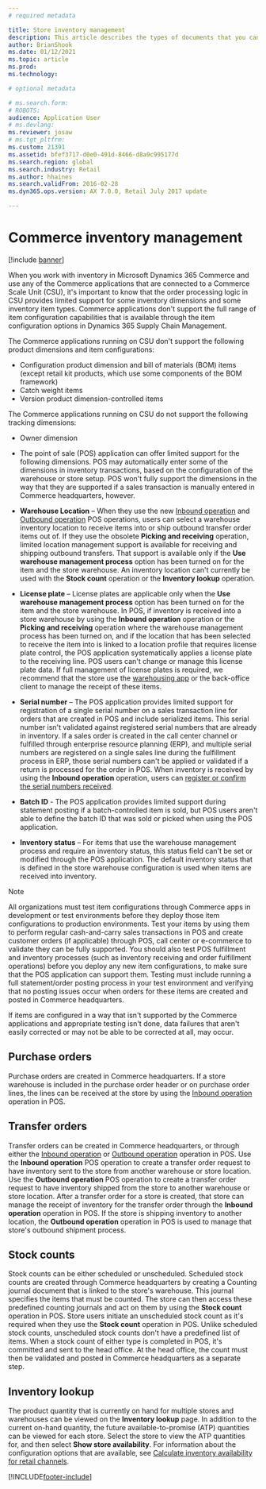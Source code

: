 ```yaml
---
# required metadata

title: Store inventory management
description: This article describes the types of documents that you can use to manage inventory.
author: BrianShook
ms.date: 01/12/2021
ms.topic: article
ms.prod: 
ms.technology: 

# optional metadata

# ms.search.form: 
# ROBOTS: 
audience: Application User
# ms.devlang: 
ms.reviewer: josaw
# ms.tgt_pltfrm: 
ms.custom: 21391
ms.assetid: bfef3717-d0e0-491d-8466-d8a9c995177d
ms.search.region: global
ms.search.industry: Retail
ms.author: hhaines
ms.search.validFrom: 2016-02-28
ms.dyn365.ops.version: AX 7.0.0, Retail July 2017 update

---
```


# Commerce inventory management

[!include [banner](includes/banner.md)]

When you work with inventory in Microsoft Dynamics 365 Commerce and use any of the Commerce applications that are connected to a Commerce Scale Unit (CSU), it's important to know that the order processing logic in CSU provides limited support for some inventory dimensions and some inventory item types. Commerce applications don't support the full range of item configuration capabilities that is available through the item configuration options in Dynamics 365 Supply Chain Management.

The Commerce applications running on CSU don't support the following product dimensions and item configurations:

- Configuration product dimension and bill of materials (BOM) items (except retail kit products, which use some components of the BOM framework)
- Catch weight items
- Version product dimension-controlled items

The Commerce applications running on CSU do not support the following tracking dimensions:
- Owner dimension

- The point of sale (POS) application can offer limited support for the following dimensions. POS may automatically enter some of the dimensions in inventory transactions, based on the configuration of the warehouse or store setup. POS won't fully support the dimensions in the way that they are supported if a sales transaction is manually entered in Commerce headquarters, however. 

- **Warehouse Location** – When they use the new [Inbound operation](./pos-inbound-inventory-operation.md) and [Outbound operation](./pos-outbound-inventory-operation.md) POS operations, users can select a warehouse inventory location to receive items into or ship outbound transfer order items out of. If they use the obsolete **Picking and receiving** operation, limited location management support is available for receiving and shipping outbound transfers. That support is available only if the **Use warehouse management process** option has been turned on for the item and the store warehouse. An inventory location can't currently be used with the **Stock count** operation or the **Inventory lookup** operation.

- **License plate** – License plates are applicable only when the **Use warehouse management process** option has been turned on for the item and the store warehouse. In POS, if inventory is received into a store warehouse by using the **Inbound operation** operation or the **Picking and receiving** operation where the warehouse management process has been turned on, and if the location that has been selected to receive the item into is linked to a location profile that requires license plate control, the POS application systematically applies a license plate to the receiving line. POS users can't change or manage this license plate data. If full management of license plates is required, we recommend that the store use the [warehousing app](../supply-chain/warehousing/install-configure-warehousing-app.md) or the back-office client to manage the receipt of these items.

- **Serial number** – The POS application provides limited support for registration of a single serial number on a sales transaction  line for orders that are created in POS and include serialized items. This serial number isn't validated against registered serial numbers that are already in inventory. If a sales order is created in the call center channel or fulfilled through enterprise resource planning (ERP), and multiple serial numbers are registered on a single sales line during the fulfillment process in ERP, those serial numbers can't be applied or validated if a return is processed for the order in POS. When inventory is received by using the **Inbound operation** operation, users can [register or confirm the serial numbers received](./pos-serialized-items.md).

- **Batch ID** - The POS application provides limited support during statement posting if a batch-controlled item is sold, but POS users aren't able to define the batch ID that was sold or picked when using the POS application.

- **Inventory status** – For items that use the warehouse management process and require an inventory status, this status field can't be set or modified through the POS application. The default inventory status that is defined in the store warehouse configuration is used when items are received into inventory.

> [!NOTE]
> All organizations must test item configurations through Commerce apps in development or test environments before they deploy those item configurations to production environments. Test your items by using them to perform regular cash-and-carry sales transactions in POS and create customer orders (if applicable) through POS, call center or e-commerce to validate they can be fully supported. You should also test POS fulfillment and inventory processes (such as inventory receiving and order fulfillment operations) before you deploy any new item configurations, to make sure that the POS application can support them. Testing must include running a full statement/order posting process in your test environment and verifying that no posting issues occur when orders for these items are created and posted in Commerce headquarters.
>
> If items are configured in a way that isn't supported by the Commerce applications and appropriate testing isn't done, data failures that aren't easily corrected or may not be able to be corrected at all, may occur.

## Purchase orders

Purchase orders are created in Commerce headquarters. If a store warehouse is included in the purchase order header or on purchase order lines, the lines can be received at the store by using the [Inbound operation](./pos-inbound-inventory-operation.md) operation in POS. 

## Transfer orders

Transfer orders can be created in Commerce headquarters, or through either the [Inbound operation](./pos-inbound-inventory-operation.md) or [Outbound operation](./pos-outbound-inventory-operation.md) operation in POS. Use the **Inbound operation** POS operation to create a transfer order request to have inventory sent to the store from another warehouse or store location. Use the **Outbound operation** POS operation to create a transfer order request to have inventory shipped from the store to another warehouse or store location. After a transfer order for a store is created, that store can manage the receipt of inventory for the transfer order through the **Inbound operation** operation in POS. If the store is shipping inventory to another location, the **Outbound operation** operation in POS is used to manage that store's outbound shipment process.

## Stock counts

Stock counts can be either scheduled or unscheduled. Scheduled stock counts are created through Commerce headquarters by creating a Counting journal document that is linked to the store's warehouse. This journal specifies the items that must be counted. The store can then access these predefined counting journals and act on them by using the **Stock count** operation in POS. Store users initiate an unscheduled stock count as it's required when they use the **Stock count** operation in POS. Unlike scheduled stock counts, unscheduled stock counts don't have a predefined list of items. When a stock count of either type is completed in POS, it's committed and sent to the head office. At the head office, the count must then be validated and posted in Commerce headquarters as a separate step.

## Inventory lookup

The product quantity that is currently on hand for multiple stores and warehouses can be viewed on the **Inventory lookup** page. In addition to the current on-hand quantity, the future available-to-promise (ATP) quantities can be viewed for each store. Select the store to view the ATP quantities for, and then select **Show store availability**. For information about the configuration options that are available, see [Calculate inventory availability for retail channels](./calculated-inventory-retail-channels.md).


[!INCLUDE[footer-include](../includes/footer-banner.md)]